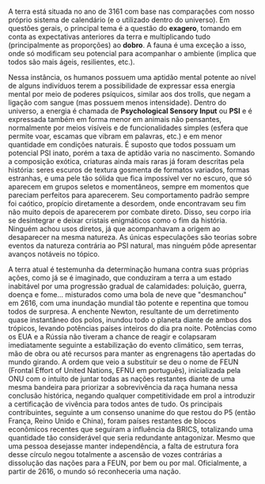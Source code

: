   A terra está situada no ano de 3161 com base nas comparações com nosso próprio sistema de calendário (e o utilizado dentro do universo). Em questões gerais, o principal tema é a questão do **exagero**, tomando em conta as expectativas anteriores da terra e multiplicando tudo (principalmente as proporções) ao **dobro**. A fauna é uma exceção a isso, onde só modificam seu potencial para acompanhar o ambiente (implica que todos são mais ágeis, resilientes, etc.).
  
  Nessa instância, os humanos possuem uma aptidão mental potente ao nível de alguns indivíduos terem a possibilidade de expressar essa energia mental por meio de poderes psíquicos, similar aos dos trolls, que negam a ligação com sangue (mas possuem menos intensidade). Dentro do universo, a energia é chamada de **Psychological Sensory Input** ou **PSI** e é expressada também em forma menor em animais não pensantes, normalmente por meios visíveis e de funcionalidades simples (esfera que permite voar, escamas que vibram em palavras, etc.) e em menor quantidade em condições naturais. É suposto que todos possuam um potencial PSI inato, porém a taxa de aptidão varia no nascimento. 
  Somando a composição exótica, criaturas ainda mais raras já foram descritas pela história: seres escuros de textura gosmenta de formatos variados, formas estranhas, e uma pele tão sólida que fica impossível ver no escuro, que só aparecem em grupos seletos e momentâneos, sempre em momentos que pareciam perfeitos para aparecerem. Seu comportamento padrão sempre foi caótico, propício diretamente a desordem, onde encontravam seu fim não muito depois de aparecerem por combate direto. Disso, seu corpo iria se desintegrar e deixar cristais enigmáticos como o fim da história. Ninguém achou usos diretos, já que acompanhavam a origem ao desaparecer na mesma natureza. As únicas especulações são teorias sobre eventos da natureza contrária ao PSI natural, mas ninguém pôde apresentar avanços notáveis no tópico. 

 A terra atual é testemunha da determinação humana contra suas próprias ações, como já se é imaginado, que conduziram a terra a um estado inabitável por uma progressão gradual de calamidades: poluição, guerra, doença e fome... misturados como uma bola de neve que "desmanchou" em 2616, com uma inundação mundial tão potente e repentina que tomou todos de surpresa. A enchente Newton, resultante de um derretimento quase instantâneo dos polos, inundou todo o planeta diante de ambos dos trópicos, levando potências países inteiros do dia pra noite. Potências como os EUA e a Rússia não tiveram a chance de reagir e colapsaram imediatamente seguinte a estabilização do evento climático, sem terras, mão de obra ou até recursos para manter as engrenagens tão apertadas do mundo girando. A ordem que veio a substituir se deu o nome de FEUN (Frontal Effort of United Nations, EFNU em português), inicializada pela ONU com o intuito de juntar todas as nações restantes diante de uma mesma bandeira para priorizar a sobrevivência da raça humana nessa conclusão histórica, negando qualquer competitividade em prol a introduzir a certificação de vivência para todos antes de tudo. Os principais contribuintes, seguinte a um consenso unanime do que restou do P5 (então França, Reino Unido e China), foram países restantes de blocos econômicos recentes que seguiram a influência da BRICS, totalizando uma quantidade tão considerável que seria redundante antagonizar. Mesmo que uma pessoa desejasse manter independência, a falta de estrutura fora desse círculo negou totalmente a ascensão de vozes contrárias a dissolução das nações para a FEUN, por bem ou por mal. Oficialmente, a partir de 2616, o mundo só reconheceria uma nação.

 

 